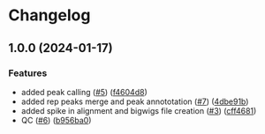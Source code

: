 # Changelog

## 1.0.0 (2024-01-17)


### Features

* added peak calling  ([#5](https://github.com/DavideBrex/SpikeFlow/issues/5)) ([f4604d8](https://github.com/DavideBrex/SpikeFlow/commit/f4604d8c22752cef9879093f539a9bcdcaf166ad))
* added rep peaks merge and peak annototation ([#7](https://github.com/DavideBrex/SpikeFlow/issues/7)) ([4dbe91b](https://github.com/DavideBrex/SpikeFlow/commit/4dbe91bb1a62266ce8b850cf98ce27691b5f310a))
* added spike in alignment and bigwigs file creation ([#3](https://github.com/DavideBrex/SpikeFlow/issues/3)) ([cff4681](https://github.com/DavideBrex/SpikeFlow/commit/cff4681d4363d1a388ab046dd82bf45a815bdfcd))
* QC ([#6](https://github.com/DavideBrex/SpikeFlow/issues/6)) ([b956ba0](https://github.com/DavideBrex/SpikeFlow/commit/b956ba02d2d65932cdb6d51992f071362c74870e))
